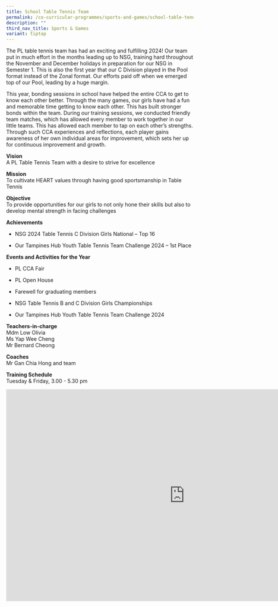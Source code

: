 ```yaml
---
title: School Table Tennis Team
permalink: /co-curricular-programmes/sports-and-games/school-table-tennis-team/
description: ""
third_nav_title: Sports & Games
variant: tiptap
---
```

<p>The PL table tennis team has had an exciting and fulfilling 2024! Our
team put in much effort in the months leading up to NSG, training hard
throughout the November and December holidays in preparation for our NSG
in Semester 1. This is also the first year that our C Division played in
the Pool format instead of the Zonal format. Our efforts paid off when
we emerged top of our Pool, leading by a huge margin.</p>
<p>This year, bonding sessions in school have helped the entire CCA to get
to know each other better. Through the many games, our girls have had a
fun and memorable time getting to know each other. This has built stronger
bonds within the team. During our training sessions, we conducted friendly
team matches, which has allowed every member to work together in our little
teams. This has allowed each member to tap on each other’s strengths. Through
such CCA experiences and reflections, each player gains awareness of her
own individual areas for improvement, which sets her up for continuous
improvement and growth.</p>
<p><strong>Vision</strong> 
<br>A PL Table Tennis Team with a desire to strive for excellence</p>
<p><strong>Mission</strong> 
<br>To cultivate HEART values through having good sportsmanship in Table Tennis</p>
<p><strong>Objective</strong> 
<br>To provide opportunities for our girls to not only hone their skills but
also to develop mental strength in facing challenges</p>
<p><strong>Achievements</strong>
</p>
<ul data-tight="true" class="tight">
<li>
<p>NSG 2024 Table Tennis C Division Girls National – Top 16</p>
</li>
<li>
<p>Our Tampines Hub Youth Table Tennis Team Challenge 2024 – 1st Place</p>
</li>
</ul>
<p><strong>Events and Activities for the Year</strong>
</p>
<ul data-tight="true" class="tight">
<li>
<p>PL CCA Fair</p>
</li>
<li>
<p>PL Open House</p>
</li>
<li>
<p>Farewell for graduating members</p>
</li>
<li>
<p>NSG Table Tennis B and C Division Girls Championships</p>
</li>
<li>
<p>Our Tampines Hub Youth Table Tennis Team Challenge 2024</p>
</li>
</ul>
<p><strong>Teachers-in-charge</strong>
<br>Mdm Low Olivia
<br>Ms Yap Wee Cheng
<br>Mr Bernard Cheong</p>
<p><strong>Coaches</strong> 
<br>Mr Gan Chia Hong and team</p>
<p><strong>Training Schedule</strong> 
<br>Tuesday &amp; Friday, 3.00 - 5.30 pm</p>
<div class="iframe-wrapper">
<iframe height="569" width="960" allowfullscreen="true" frameborder="0" src="https://docs.google.com/presentation/d/1z2mon1QgVGqZegpaEDUqBQT-S-zM0nSQV6RsTTDT2dQ/embed?start=true&amp;loop=true&amp;delayms=3000"></iframe>
</div>
<p></p>
